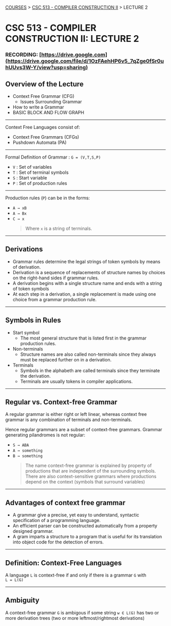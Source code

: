 [COURSES](../../README.md) > [CSC 513 - COMPILER CONSTRUCTION II](../README.md) > LECTURE 2

# CSC 513 - COMPILER CONSTRUCTION II: LECTURE 2

### RECORDING: [https://drive.google.com](https://drive.google.com/file/d/1OzFAehHP6v5_7qZge0fSr0uhUUvs3W-Y/view?usp=sharing)

## Overview of the Lecture

- Context Free Grammar (CFG)
  - Issues Surrounding Grammar
- How to write a Grammar
- BASIC BLOCK AND FLOW GRAPH

---

Context Free Languages consist of:

- Context Free Grammars (CFGs)
- Pushdown Automata (PA)

---

Formal Definition of Grammar : `G = (V,T,S,P)`

- `V` : Set of variables
- `T` : Set of terminal symbols
- `S` : Start variable
- `P` : Set of production rules

---

Production rules (`P`) can be in the forms:

- `A → xB`
- `A → Bx`
- `C → x`
  > Where `x` is a string of terminals.

---

## Derivations

- Grammar rules determine the legal strings of token symbols by means of derivation.
- Derivation is a sequence of replacements of structure names by choices on the right-hand sides if grammar rules.
- A derivation begins with a single structure name and ends with a string of token symbols
- At each step in a derivation, a single replacement is made using one choice from a grammar production rule.

---

## Symbols in Rules

- Start symbol
  - The most general structure that is listed first in the grammar production rules.
- Non-terminals
  - Structure names are also called non-terminals since they always must be replaced further on in a derivation.
- Terminals
  - Symbols in the alphabeth are called terminals since they terminate the derivation.
  - Terminals are usually tokens in compiler applications.

---

## Regular vs. Context-free Grammar

A regular grammar is either right or left linear, whereas context free grammar is any combination of terminals and non-terminals.

Hence regular grammars are a subset of context-free grammars. Grammar generating pilandromes is not regular:

- `S → ABA`
- `A → something`
- `B → something`
  > The name context-free grammar is explained by property of productions that are independent of the surrounding symbols. There are also context-sensitive grammars where productions depend on the context (symbols that surround variables)

---

## Advantages of context free grammar

- A grammar give a precise, yet easy to understand, syntactic specification of a programming language.
- An efficient parser can be constructed automatically from a property designed grammar.
- A gram imparts a structure to a program that is useful for its translation into object code for the detection of errors.

---

## Definition: Context-Free Languages

A language `L` is context-free if and only if there is a grammar `G` with<br>
`L = L(G)`

---

## Ambiguity

A context-free grammar `G` is ambigous if some string `w ∈ L(G)` has two or more derivation trees (two or more leftmost/rightmost derivations)
